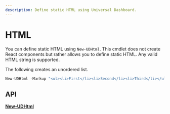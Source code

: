 ```yaml
---
description: Define static HTML using Universal Dashboard.
---
```


# HTML

You can define static HTML using `New-UDHtml`. This cmdlet does not create React components but rather allows you to define static HTML. Any valid HTML string is supported.

The following creates an unordered list.

```powershell
New-UDHtml -Markup "<ul><li>First</li><li>Second</li><li>Third</li></ul>"
```

## API

****[**New-UDHtml**](../../../cmdlets/New-UDHtml.txt)****
